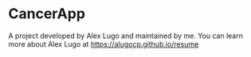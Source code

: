 # CancerApp
A project developed by Alex Lugo and maintained by me.
You can learn more about Alex Lugo at https://alugocp.github.io/resume
